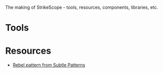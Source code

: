 The making of StrikeScope - tools, resources, components, libraries, etc.

# Tools


# Resources
* [Rebel pattern from Subtle Patterns](http://subtlepatterns.com/rebel/)
